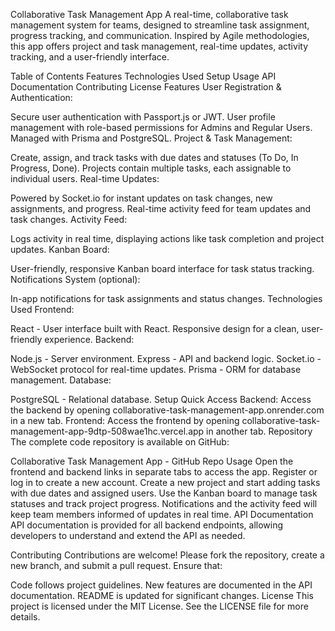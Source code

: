 Collaborative Task Management App
A real-time, collaborative task management system for teams, designed to streamline task assignment, progress tracking, and communication. Inspired by Agile methodologies, this app offers project and task management, real-time updates, activity tracking, and a user-friendly interface.

Table of Contents
Features
Technologies Used
Setup
Usage
API Documentation
Contributing
License
Features
User Registration & Authentication:

Secure user authentication with Passport.js or JWT.
User profile management with role-based permissions for Admins and Regular Users.
Managed with Prisma and PostgreSQL.
Project & Task Management:

Create, assign, and track tasks with due dates and statuses (To Do, In Progress, Done).
Projects contain multiple tasks, each assignable to individual users.
Real-time Updates:

Powered by Socket.io for instant updates on task changes, new assignments, and progress.
Real-time activity feed for team updates and task changes.
Activity Feed:

Logs activity in real time, displaying actions like task completion and project updates.
Kanban Board:

User-friendly, responsive Kanban board interface for task status tracking.
Notifications System (optional):

In-app notifications for task assignments and status changes.
Technologies Used
Frontend:

React - User interface built with React.
Responsive design for a clean, user-friendly experience.
Backend:

Node.js - Server environment.
Express - API and backend logic.
Socket.io - WebSocket protocol for real-time updates.
Prisma - ORM for database management.
Database:

PostgreSQL - Relational database.
Setup
Quick Access
Backend: Access the backend by opening collaborative-task-management-app.onrender.com in a new tab.
Frontend: Access the frontend by opening collaborative-task-management-app-9dtp-508wae1hc.vercel.app in another tab.
Repository
The complete code repository is available on GitHub:

Collaborative Task Management App - GitHub Repo
Usage
Open the frontend and backend links in separate tabs to access the app.
Register or log in to create a new account.
Create a new project and start adding tasks with due dates and assigned users.
Use the Kanban board to manage task statuses and track project progress.
Notifications and the activity feed will keep team members informed of updates in real time.
API Documentation
API documentation is provided for all backend endpoints, allowing developers to understand and extend the API as needed.

Contributing
Contributions are welcome! Please fork the repository, create a new branch, and submit a pull request. Ensure that:

Code follows project guidelines.
New features are documented in the API documentation.
README is updated for significant changes.
License
This project is licensed under the MIT License. See the LICENSE file for more details.


